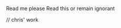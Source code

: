 <!-- zach's work -->
Read me please
Read this or remain ignorant

// chris' work
<!-- just added some work -->